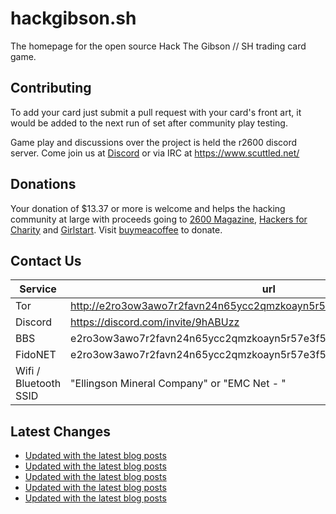# hackgibson.sh
The homepage for the open source Hack The Gibson // SH trading card game.


## Contributing

To add your card just submit a pull request with your card's front art, it would be added to the next run of set after community play testing.

Game play and discussions over the project is held the r2600 discord server. Come join us at [Discord](https://discord.com/invite/9hABUzz) or via IRC at https://www.scuttled.net/


## Donations

Your donation of $13.37 or more is welcome and helps the hacking community at large with proceeds going to [2600 Magazine](https://2600.com/), [Hackers for Charity](https://hackersforcharity.org) and [Girlstart](https://girlstart.org).  Visit [buymeacoffee](https://www.buymeacoffee.com/hackgibson.sh) to donate.


## Contact Us

Service | url
-|-
Tor | http://e2ro3ow3awo7r2favn24n65ycc2qmzkoayn5r57e3f56nvjwdcgg32ad.onion
Discord | https://discord.com/invite/9hABUzz
BBS | e2ro3ow3awo7r2favn24n65ycc2qmzkoayn5r57e3f56nvjwdcgg32ad.onion:23
FidoNET | e2ro3ow3awo7r2favn24n65ycc2qmzkoayn5r57e3f56nvjwdcgg32ad.onion:24554
Wifi / Bluetooth SSID | "Ellingson Mineral Company" or "EMC Net - <fidonet address>"

## Latest Changes
<!-- BLOG-POST-LIST:START -->
- [Updated with the latest blog posts](https://github.com/DFW2600/hackgibson.sh/commit/eadfaf6c9f389707b583fc498df2f8d13f6b5b52)
- [Updated with the latest blog posts](https://github.com/DFW2600/hackgibson.sh/commit/900fadb8ae35747b61177c41a99beefda31f3cf4)
- [Updated with the latest blog posts](https://github.com/DFW2600/hackgibson.sh/commit/51c3a63dacc9c37b9d566106eb00eaebf928b70f)
- [Updated with the latest blog posts](https://github.com/DFW2600/hackgibson.sh/commit/d03537237d6f8205be438e2ff16033dce2915fd1)
- [Updated with the latest blog posts](https://github.com/DFW2600/hackgibson.sh/commit/4ea1ad49635323feff7a0abad632944c39b1f709)
<!-- BLOG-POST-LIST:END -->
